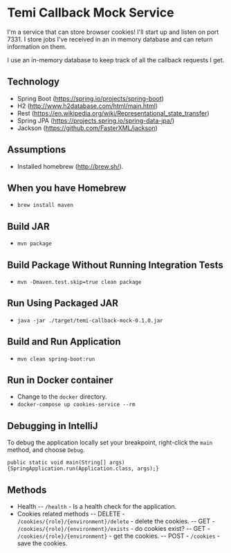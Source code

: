 # Temi Callback Mock Service

I'm a service that can store browser cookies! I'll start up and listen on port 7331. I store jobs I've received in 
an in memory database and can return information on them.

I use an in-memory database to keep track of all the callback requests I get.

## Technology
- Spring Boot (https://spring.io/projects/spring-boot)
- H2 (http://www.h2database.com/html/main.html)
- Rest (https://en.wikipedia.org/wiki/Representational_state_transfer)
- Spring JPA (https://projects.spring.io/spring-data-jpa/)
- Jackson (https://github.com/FasterXML/jackson)

## Assumptions
- Installed homebrew (http://brew.sh/).

## When you have Homebrew
- `brew install maven`

## Build JAR
- `mvn package`

## Build Package Without Running Integration Tests
- `mvn -Dmaven.test.skip=true clean package` 

## Run Using Packaged JAR
- `java -jar ./target/temi-callback-mock-0.1.0.jar`

## Build and Run Application
- `mvn clean spring-boot:run`

## Run in Docker container
- Change to the `docker` directory.
- `docker-compose up cookies-service --rm`

## Debugging in IntelliJ
To debug the application locally set your breakpoint, right-click the `main` method, and choose `Debug`.

`public static void main(String[] args) {SpringApplication.run(Application.class, args);}` 

## Methods
- Health
-- `/health` - Is a health check for the application.
- Cookies related methods
-- DELETE - `/cookies/{role}/{environment}/delete` - delete the cookies.
-- GET - `/cookies/{role}/{environment}/exists` - do cookies exist?
-- GET - `/cookies/{role}/{environment}` - get the cookies.
-- POST - `/cookies` - save the cookies.
